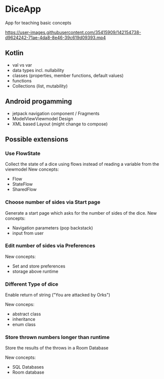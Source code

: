 # DiceApp
App for teaching basic concepts 

https://user-images.githubusercontent.com/35415909/142154738-d9624242-71ae-4da8-8e46-39c619d09393.mp4


## Kotlin
- val vs var
- data types incl. nullability
- classes (properties, member functions, default values)
- functions
- Collections (list, mutability)

## Android progamming
- jetpack navigation component / Fragments
- ModelViewViewmodel Design
- XML based Layout (might change to compose)

## Possible extensions

### Use FlowState
Collect the state of a dice using flows instead of reading a variable from the viewmodel
New concepts:
- Flow
- StateFlow
- SharedFlow

### Choose number of sides via Start page
Generate a start page which asks for the number of sides of the dice.
New concepts:
- Navigation parameters (pop backstack)
- input from user

### Edit number of sides via Preferences
New concepts:
- Set and store preferences
- storage above runtime

### Different Type of dice
Enable return of string ("You are attacked by Orks")

New conceps:
- abstract class
- inheritance
- enum class

### Store thrown numbers longer than runtime
Store the results of the throws in a Room Database

New concepts:
- SQL Databases
- Room database
